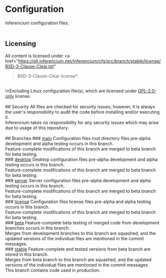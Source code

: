# Configuration
Inferencium configuration files.
<br>
<br>
## Licensing
All content is licensed under <a href="https://git.inferencium.net/Inferencium/cfg/src/branch/stable/license/BSD-3-Clause-Clear.txt"
>BSD-3-Clause-Clear</a> license&#42;.
<br>
\*Excluding Linux configuration file(s), which are licensed under <a href=https://git.inferencium.net/Inferencium/cfg/src/branch/stable/license/GPL-2.0-only.txt"
>GPL-2.0-only</a> license.
<br>
<br>
## Security
All files are checked for security issues; however, it is always the user's responsibility to
audit the code before installing and/or executing it.
<br>
Inferencium takes no responsibility for any security issues which may arise due to usage of this
repository.
<br>
<br>
## Branches
### <a href="https://git.inferencium.net/Inferencium/cfg/src/branch/main/">main</a>
Configuration files root directory files pre-alpha development and alpha testing occurs in this
branch.<br>
Feature-complete modifications of this branch are merged to beta branch for beta testing.
<br>
### <a href="https://git.inferencium.net/Inferencium/cfg/src/branch/desktop/">desktop</a>
Desktop configuration files pre-alpha development and alpha testing occurs in this branch.<br>
Feature-complete modifications of this branch are merged to beta branch for beta testing.
<br>
### <a href="https://git.inferencium.net/Inferencium/cfg/src/branch/server/">server</a>
Server configuration files pre-alpha development and alpha testing occurs in this branch.<br>
Feature-complete modifications of this branch are merged to beta branch for beta testing.
<br>
### <a href="https://git.inferencium.net/Inferencium/cfg/src/branch/license/">license</a>
Configuration files license files pre-alpha and alpha testing occurs in this branch.<br>
Feature-complete modifications of this branch are merged to beta branch for beta testing.
<br>
### <a href="https://git.inferencium.net/Inferencium/cfg/src/branch/beta/">beta</a>
Feature-complete beta testing of merged code from development branches occurs in this branch.<br>
Merges from development branches to this branch are squashed, and the updated versions of the
individual files are mentioned in the commit messages.
<br>
### <a href="https://git.inferencium.net/Inferencium/cfg/src/branch/stable/">stable</a>
Feature-complete and tested versions from beta branch are stored in this branch.<br>
Merges from beta branch to this branch are squashed, and the updated versions of the individual
files are mentioned in the commit messages.<br>
This branch contains code used in production.
